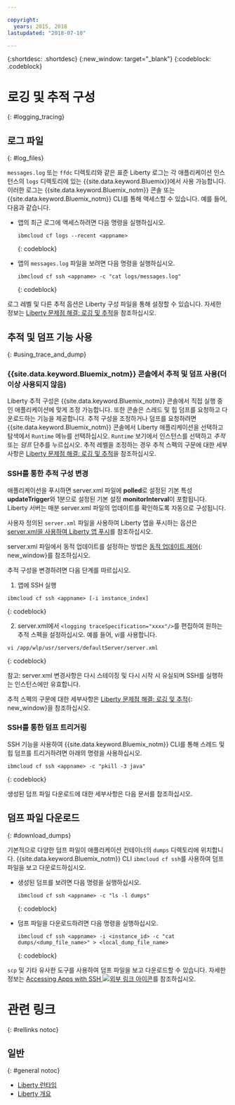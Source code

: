 ```yaml
---

copyright:
  years: 2015, 2018
lastupdated: "2018-07-10"

---
```


{:shortdesc: .shortdesc}
{:new_window: target="_blank"}
{:codeblock: .codeblock}

# 로깅 및 추적 구성
{: #logging_tracing}

## 로그 파일
{: #log_files}

`messages.log` 또는 `ffdc` 디렉토리와 같은 표준 Liberty 로그는 각 애플리케이션 인스턴스의 `logs` 디렉토리에 있는 {{site.data.keyword.Bluemix}}에서 사용 가능합니다. 이러한 로그는 {{site.data.keyword.Bluemix_notm}} 콘솔 또는 {{site.data.keyword.Bluemix_notm}} CLI를 통해 액세스할 수 있습니다. 예를 들어, 다음과 같습니다.

* 앱의 최근 로그에 액세스하려면 다음 명령을 실행하십시오.

  ```
  ibmcloud cf logs --recent <appname>
  ```
  {: codeblock}


* 앱의 `messages.log` 파일을 보려면 다음 명령을 실행하십시오.

  ```
  ibmcloud cf ssh <appname> -c "cat logs/messages.log"
  ```
  {: codeblock}

로그 레벨 및 다른 추적 옵션은 Liberty 구성 파일을 통해 설정할 수 있습니다. 자세한 정보는 [Liberty 문제점 해결: 로깅 및 추적](http://www.ibm.com/support/knowledgecenter/SSEQTP_liberty/com.ibm.websphere.wlp.doc/ae/rwlp_logging.html)을 참조하십시오.

## 추적 및 덤프 기능 사용
{: #using_trace_and_dump}

### {{site.data.keyword.Bluemix_notm}} 콘솔에서 추적 및 덤프 사용(더 이상 사용되지 않음)

Liberty 추적 구성은 {{site.data.keyword.Bluemix_notm}} 콘솔에서 직접 실행 중인 애플리케이션에 맞게 조정 가능합니다. 또한 콘솔은 스레드 및 힙 덤프를 요청하고 다운로드하는 기능을 제공합니다. 추적 구성을 조정하거나 덤프를 요청하려면 {{site.data.keyword.Bluemix_notm}} 콘솔에서 Liberty 애플리케이션을 선택하고 탐색에서 `Runtime` 메뉴를 선택하십시오. `Runtime` 보기에서 인스턴스를 선택하고 *추적* 또는 *덤프* 단추를 누르십시오. 추적 레벨을 조정하는 경우 추적 스펙의 구문에 대한 세부사항은 [Liberty 문제점 해결: 로깅 및 추적](http://www.ibm.com/support/knowledgecenter/SSEQTP_liberty/com.ibm.websphere.wlp.doc/ae/rwlp_logging.html)을 참조하십시오.

### SSH를 통한 추적 구성 변경

애플리케이션을 푸시하면 server.xml 파일에 **polled**로 설정된 기본 특성 **updateTrigger**와 1분으로 설정된 기본 설정 **monitorInterval**이 포함됩니다. Liberty 서버는 매분 server.xml 파일의 업데이트를 확인하도록 자동으로 구성됩니다.

사용자 정의된 `server.xml` 파일을 사용하여 Liberty 앱을 푸시하는 옵션은 [server.xml을 사용하여 Liberty 앱 푸시](https://console.ng.bluemix.net/docs/runtimes/liberty/optionsForPushing.html#options_for_pushing)를 참조하십시오.

server.xml 파일에서 동적 업데이트를 설정하는 방법은 [동적 업데이트 제어](https://www.ibm.com/support/knowledgecenter/SSEQTP_liberty/com.ibm.websphere.wlp.doc/ae/twlp_setup_dyn_upd.html){: new_window}를 참조하십시오.

추적 구성을 변경하려면 다음 단계를 따르십시오.

1. 앱에 SSH 실행

  ```
 ibmcloud cf ssh <appname> [-i instance_index]
  ```
  {: codeblock}

2. server.xml에서 `<logging traceSpecification="xxxx"/>`를 편집하여 원하는 추적 스펙을 설정하십시오. 예를 들어, *vi*를 사용합니다.

  ```
vi /app/wlp/usr/servers/defaultServer/server.xml
  ```
  {: codeblock}

참고: server.xml 변경사항은 다시 스테이징 및 다시 시작 시 유실되며 SSH를 실행하는 인스턴스에만 유효합니다.

추적 스펙의 구문에 대한 세부사항은 [Liberty 문제점 해결: 로깅 및 추적](http://www.ibm.com/support/knowledgecenter/SSEQTP_liberty/com.ibm.websphere.wlp.doc/ae/rwlp_logging.html){: new_window}을 참조하십시오.

### SSH를 통한 덤프 트리거링

SSH 기능을 사용하여 {{site.data.keyword.Bluemix_notm}} CLI를 통해 스레드 및 힙 덤프를 트리거하려면 아래의 명령을 사용하십시오.

  ```
 ibmcloud cf ssh <appname> -c "pkill -3 java"
  ```
  {: codeblock}

생성된 덤프 파일 다운로드에 대한 세부사항은 다음 문서를 참조하십시오.

## 덤프 파일 다운로드
{: #download_dumps}

기본적으로 다양한 덤프 파일이 애플리케이션 컨테이너의 `dumps` 디렉토리에 위치합니다. {{site.data.keyword.Bluemix_notm}} CLI `ibmcloud cf ssh`를 사용하여 덤프 파일을 보고 다운로드하십시오.

* 생성된 덤프를 보려면 다음 명령을 실행하십시오.

  ```
  ibmcloud cf ssh <appname> -c "ls -l dumps"
  ```
  {: codeblock}

* 덤프 파일을 다운로드하려면 다음 명령을 실행하십시오.

  ```
  ibmcloud cf ssh <appname> -i <instance_id> -c "cat dumps/<dump_file_name>" > <local_dump_file_name>
  ```
  {: codeblock}

`scp` 및 기타 유사한 도구를 사용하여 덤프 파일을 보고 다운로드할 수 있습니다. 자세한 정보는 [Accessing Apps with SSH ![외부 링크 아이콘](../../icons/launch-glyph.svg "외부 링크 아이콘")](https://docs.cloudfoundry.org/devguide/deploy-apps/ssh-apps.html)를 참조하십시오.

# 관련 링크
{: #rellinks notoc}
## 일반
{: #general notoc}
* [Liberty 런타임](index.html)
* [Liberty 개요](https://www.ibm.com/support/knowledgecenter/SSEQTP_liberty/com.ibm.websphere.wlp.doc/ae/cwlp_about.html)

